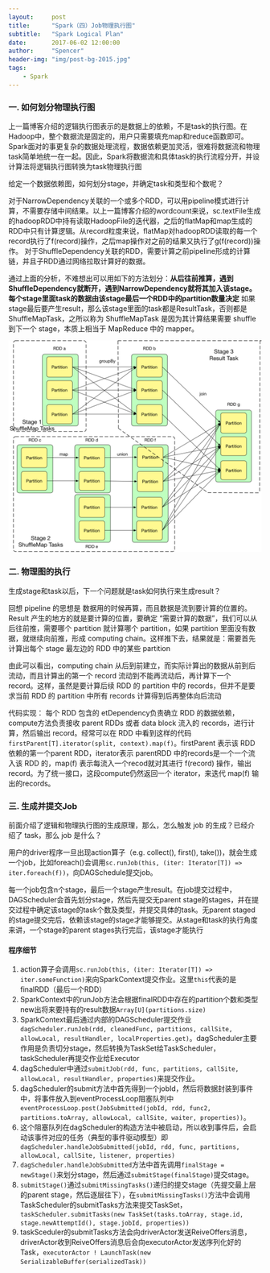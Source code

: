 ```yaml
---
layout:     post
title:      "Spark（四）Job物理执行图"
subtitle:   "Spark Logical Plan"
date:       2017-06-02 12:00:00
author:     "Spencer"
header-img: "img/post-bg-2015.jpg"
tags:
    - Spark
---
```



### 一. 如何划分物理执行图
上一篇博客介绍的逻辑执行图表示的是数据上的依赖，不是task的执行图。在Hadoop中，整个数据流是固定的，用户只需要填充map和reduce函数即可。Spark面对的事更复杂的数据处理流程，数据依赖更加灵活，很难将数据流和物理task简单地统一在一起。因此，Spark将数据流和具体task的执行流程分开，并设计算法将逻辑执行图转换为task物理执行图

给定一个数据依赖图，如何划分stage，并确定task和类型和个数呢？

对于NarrowDependency关联的一个或多个RDD，可以用pipeline模式进行计算，不需要存储中间结果。以上一篇博客介绍的wordcount来说，sc.textFile生成的hadoopRDD中持有读取HadoopFile的迭代器，之后的flatMap和map生成的RDD中只有计算逻辑。从record粒度来说，flatMap对hadoopRDD读取的每一个record执行了f(record)操作，之后map操作对之前的结果又执行了g(f(record))操作。
对于ShuffleDependency关联的RDD，需要计算之前pipeline形成的计算链，并且子RDD通过网络拉取计算好的数据。

通过上面的分析，不难想出可以用如下的方法划分：**从后往前推算，遇到ShuffleDependency就断开，遇到NarrowDependency就将其加入该stage。每个stage里面task的数据由该stage最后一个RDD中的partition数量决定**
如果stage最后要产生result，那么该stage里面的task都是ResultTask，否则都是ShuffleMapTask，之所以称为 ShuffleMapTask 是因为其计算结果需要 shuffle 到下一个 stage，本质上相当于 MapReduce 中的 mapper。

![physicalPlan.png](/img/in-post/post-js-version/physicalPlan.png)

### 二. 物理图的执行
生成stage和task以后，下一个问题就是task如何执行来生成result？

回想 pipeline 的思想是 数据用的时候再算，而且数据是流到要计算的位置的。Result 产生的地方的就是要计算的位置，要确定 “需要计算的数据”，我们可以从后往前推，需要哪个 partition 就计算哪个 partition，如果 partition 里面没有数据，就继续向前推，形成 computing chain。这样推下去，结果就是：需要首先计算出每个 stage 最左边的 RDD 中的某些 partition

由此可以看出，computing chain 从后到前建立，而实际计算出的数据从前到后流动，而且计算出的第一个 record 流动到不能再流动后，再计算下一个 record。这样，虽然是要计算后续 RDD 的 partition 中的 records，但并不是要求当前 RDD 的 partition 中所有 records 计算得到后再整体向后流动

代码实现：
每个 RDD 包含的 etDependency负责确立 RDD 的数据依赖，compute方法负责接收 parent RDDs 或者 data block 流入的 records，进行计算，然后输出 record。经常可以在 RDD 中看到这样的代码`firstParent[T].iterator(split, context).map(f)`。firstParent 表示该 RDD 依赖的第一个parent RDD，iterator表示 parentRDD 中的records是一个一个流入该 RDD 的，map(f) 表示每流入一个recod就对其进行 f(record) 操作，输出 record。为了统一接口，这段compute仍然返回一个 iterator，来迭代 map(f) 输出的records。

### 三. 生成并提交Job
前面介绍了逻辑和物理执行图的生成原理，那么，怎么触发 job 的生成？已经介绍了 task，那么 job 是什么？

用户的driver程序一旦出现action算子（e.g. collect(), first(), take())，就会生成一个job，比如foreach()会调用`sc.runJob(this, (iter: Iterator[T]) => iter.foreach(f))`，向DAGSchedule提交job。

每一个job包含n个stage，最后一个stage产生result。在job提交过程中，DAGScheduler会首先划分stage，然后先提交无parent stage的stages，并在提交过程中确定该stage的task个数及类型，并提交具体的task。无parent staged的stage提交完后，依赖该stage的stage才能够提交。从stage和task的执行角度来讲，一个stage的parent stages执行完后，该stage才能执行

#### 程序细节
1. action算子会调用`sc.runJob(this, (iter: Iterator[T]) => iter.someFunction)`来向SparkContext提交作业。这里`this`代表的是finalRDD（最后一个RDD）
2. SparkContext中的runJob方法会根据finalRDD中存在的partition个数和类型new出将来要持有的result数据`Array[U](partitions.size)`
3. SparkContext最后通过内部的DAGScheduler提交作业`dagScheduler.runJob(rdd, cleanedFunc, partitions, callSite, allowLocal, resultHandler, localProperties.get)`。dagScheduler主要作用是负责切分stage，然后转换为TaskSet给TaskScheduler，taskScheduler再提交作业给Executor
4. dagScheduler中通过`submitJob(rdd, func, partitions, callSite, allowLocal, resultHandler, properties)`来提交作业。
5. dagScheduler的submit方法中首先得到一个jobId，然后将数据封装到事件中，将事件放入到eventProcessLoop阻塞队列中`eventProcessLoop.post(JobSubmitted(jobId, rdd, func2, partitions.toArray, allowLocal, callSite, waiter, properties))`。
6. 这个阻塞队列在dagScheduler的构造方法中被启动，所以收到事件后，会启动该事件对应的任务（典型的事件驱动模型）即`dagScheduler.handleJobSubmitted(jobId, rdd, func, partitions, allowLocal, callSite, listener, properties)`
7. `dagScheduler.handleJobSubmitted`方法中首先调用`finalStage = newStage()`来划分stage，然后通过`submitStage(finalStage)`提交stage。
8. `submitStage()`通过`submitMissingTasks()`递归的提交stage（先提交最上层的parent stage，然后逐层往下），在`submitMissingTasks()`方法中会调用TaskScheduler的submitTasks方法来提交TaskSet，`taskScheduler.submitTasks(new TaskSet(tasks.toArray, stage.id, stage.newAttemptId(), stage.jobId, properties))`
9. taskSceduler的submitTasks方法会向driverActor发送ReiveOffers消息，driverActor收到ReiveOffers消息后会向executorActor发送序列化好的Task，`executorActor ! LaunchTask(new SerializableBuffer(serializedTask))`
